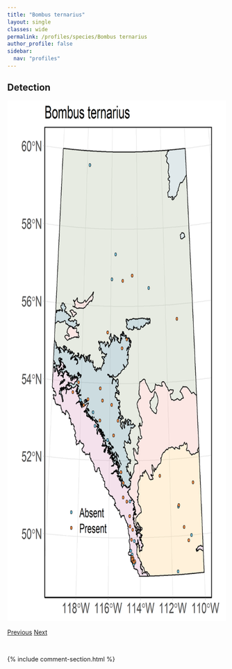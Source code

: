 ```yaml
---
title: "Bombus ternarius"
layout: single
classes: wide
permalink: /profiles/species/Bombus ternarius
author_profile: false
sidebar:
  nav: "profiles"
---
```


<h2>Detection</h2>

<a href="/assets/figures/species/Bombus ternarius/range-map.png">
<img src="/assets/figures/species/Bombus ternarius/range-map.png" height = "1200" width = "800">
</a>

<a href="/profiles/species/Bombus sylvicola" class="pagination--pager" title="PreviousName">Previous</a> <a href="/profiles/species/Bombus terricola" class="pagination--pager" title="NextName">Next</a>

<p>&nbsp;</p>

{% include comment-section.html %}
